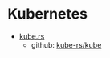 # Kubernetes

- [kube.rs](https://kube.rs/)
  - github: [kube-rs/kube](https://github.com/kube-rs/kube)

